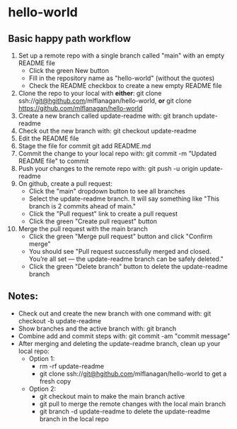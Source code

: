 # hello-world

## Basic happy path workflow
1. Set up a remote repo with a single branch called "main" with an empty README
   file
    - Click the green New button
    - Fill in the repository name as "hello-world" (without the quotes)
    - Check the README checkbox to create a new empty README file
2. Clone the repo to your local with **either**:
   git clone ssh://git@hgithub.com/mlflanagan/hello-world, **or**
   git clone https://github.com/mlflanagan/hello-world
3. Create a new branch called update-readme with:
   git branch update-readme
4. Check out the new branch with:
   git checkout update-readme
5. Edit the README file
6. Stage the file for commit
   git add README.md
7. Commit the change to your local repo with:
   git commit -m "Updated README file" to commit
8. Push your changes to the remote repo with:
   git push -u origin update-readme
9. On github, create a pull request:
   - Click the "main" dropdown button to see all branches
   - Select the update-readme branch. It will say something like "This branch
     is 2 commits ahead of main."
   - Click the "Pull request" link to create a pull request
   - Click the green "Create pull request" button
10. Merge the pull request with the main branch
    - Click the green "Merge pull request" button and click "Confirm merge"
    - You should see "Pull request successfully merged and closed. You’re all
      set — the update-readme branch can be safely deleted."
    - Click the green "Delete branch" button to delete the update-readme branch

## Notes:
- Check out and create the new branch with one command with:
  git checkout -b update-readme
- Show branches and the active branch with:
  git branch
- Combine add and commit steps with:
  git commit -am "commit message"
- After merging and deleting the update-readme branch, clean up your local repo:
   - Option 1:
      - rm -rf update-readme
      - git clone ssh://git@hgithub.com/mlflanagan/hello-world to get a fresh copy
   - Option 2:
     - git checkout main to make the main branch active
      - git pull to merge the remote changes with the local main branch
      - git branch -d update-readme to delete the update-readme branch in the local
        repo

